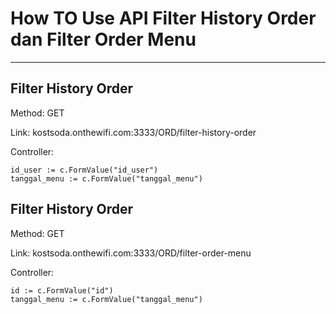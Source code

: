 # How TO Use API Filter History Order dan Filter Order Menu
__________ 
##  Filter History Order

Method: GET

Link: kostsoda.onthewifi.com:3333/ORD/filter-history-order

Controller:

    id_user := c.FormValue("id_user")
    tanggal_menu := c.FormValue("tanggal_menu")

##  Filter History Order

Method: GET

Link: kostsoda.onthewifi.com:3333/ORD/filter-order-menu

Controller:

    id := c.FormValue("id")
    tanggal_menu := c.FormValue("tanggal_menu") 